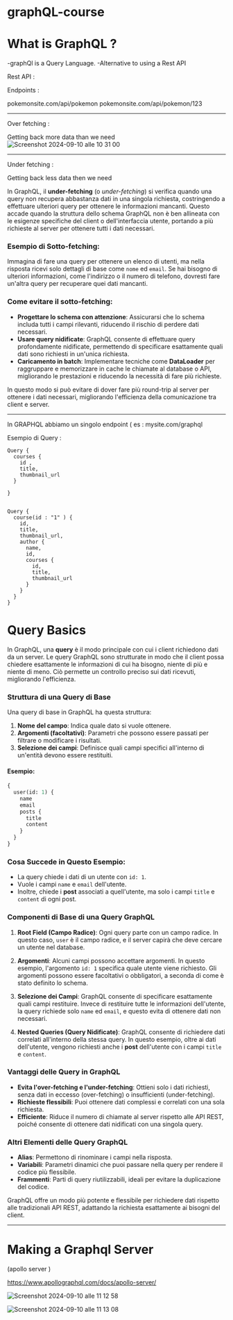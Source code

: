 # graphQL-course

# What is GraphQL ?

-graphQl is a Query Language.
-Alternative to using a Rest API


Rest API :

Endpoints :

pokemonsite.com/api/pokemon
pokemonsite.com/api/pokemon/123

_________________________

Over fetching :

Getting back more data than we need
![Screenshot 2024-09-10 alle 10 31 00](https://github.com/user-attachments/assets/f188f5f2-d1bb-43b2-9ede-6485935097a5)


_________________________

Under fetching :

Getting back less data then we need

In GraphQL, il **under-fetching** (o *under-fetching*) si verifica quando una query non recupera abbastanza dati in una singola richiesta, costringendo a effettuare ulteriori query per ottenere le informazioni mancanti. Questo accade quando la struttura dello schema GraphQL non è ben allineata con le esigenze specifiche del client o dell'interfaccia utente, portando a più richieste al server per ottenere tutti i dati necessari.

### Esempio di Sotto-fetching:
Immagina di fare una query per ottenere un elenco di utenti, ma nella risposta ricevi solo dettagli di base come `nome` ed `email`. Se hai bisogno di ulteriori informazioni, come l'indirizzo o il numero di telefono, dovresti fare un'altra query per recuperare quei dati mancanti.

### Come evitare il sotto-fetching:
- **Progettare lo schema con attenzione**: Assicurarsi che lo schema includa tutti i campi rilevanti, riducendo il rischio di perdere dati necessari.
- **Usare query nidificate**: GraphQL consente di effettuare query profondamente nidificate, permettendo di specificare esattamente quali dati sono richiesti in un'unica richiesta.
- **Caricamento in batch**: Implementare tecniche come **DataLoader** per raggruppare e memorizzare in cache le chiamate al database o API, migliorando le prestazioni e riducendo la necessità di fare più richieste.

In questo modo si può evitare di dover fare più round-trip al server per ottenere i dati necessari, migliorando l'efficienza della comunicazione tra client e server.


_____________________

In GRAPHQL abbiamo un singolo endpoint ( es : mysite.com/graphql

Esempio di Query :

```
Query {
  courses {
    id ,
    title,
    thumbnail_url
  }

}
```

```

Query {
  course(id : "1" ) {
    id,
    title,
    thumbnail_url,
    author {
      name,
      id,
      courses {
        id,
        title,
        thumbnail_url
      }
    }
  }
}
```


# Query Basics 



In GraphQL, una **query** è il modo principale con cui i client richiedono dati da un server. Le query GraphQL sono strutturate in modo che il client possa chiedere esattamente le informazioni di cui ha bisogno, niente di più e niente di meno. Ciò permette un controllo preciso sui dati ricevuti, migliorando l'efficienza.

### Struttura di una Query di Base

Una query di base in GraphQL ha questa struttura:
1. **Nome del campo**: Indica quale dato si vuole ottenere.
2. **Argomenti (facoltativi)**: Parametri che possono essere passati per filtrare o modificare i risultati.
3. **Selezione dei campi**: Definisce quali campi specifici all'interno di un'entità devono essere restituiti.

#### Esempio:

```graphql
{
  user(id: 1) {
    name
    email
    posts {
      title
      content
    }
  }
}
```

### Cosa Succede in Questo Esempio:
- La query chiede i dati di un utente con `id: 1`.
- Vuole i campi `name` e `email` dell'utente.
- Inoltre, chiede i **post** associati a quell'utente, ma solo i campi `title` e `content` di ogni post.

### Componenti di Base di una Query GraphQL

1. **Root Field (Campo Radice)**: Ogni query parte con un campo radice. In questo caso, `user` è il campo radice, e il server capirà che deve cercare un utente nel database.
   
2. **Argomenti**: Alcuni campi possono accettare argomenti. In questo esempio, l'argomento `id: 1` specifica quale utente viene richiesto. Gli argomenti possono essere facoltativi o obbligatori, a seconda di come è stato definito lo schema.

3. **Selezione dei Campi**: GraphQL consente di specificare esattamente quali campi restituire. Invece di restituire tutte le informazioni dell'utente, la query richiede solo `name` ed `email`, e questo evita di ottenere dati non necessari.

4. **Nested Queries (Query Nidificate)**: GraphQL consente di richiedere dati correlati all'interno della stessa query. In questo esempio, oltre ai dati dell'utente, vengono richiesti anche i **post** dell'utente con i campi `title` e `content`.

### Vantaggi delle Query in GraphQL
- **Evita l'over-fetching e l'under-fetching**: Ottieni solo i dati richiesti, senza dati in eccesso (over-fetching) o insufficienti (under-fetching).
- **Richieste flessibili**: Puoi ottenere dati complessi e correlati con una sola richiesta.
- **Efficiente**: Riduce il numero di chiamate al server rispetto alle API REST, poiché consente di ottenere dati nidificati con una singola query.

### Altri Elementi delle Query GraphQL
- **Alias**: Permettono di rinominare i campi nella risposta.
- **Variabili**: Parametri dinamici che puoi passare nella query per rendere il codice più flessibile.
- **Frammenti**: Parti di query riutilizzabili, ideali per evitare la duplicazione del codice.

GraphQL offre un modo più potente e flessibile per richiedere dati rispetto alle tradizionali API REST, adattando la richiesta esattamente ai bisogni del client.

______________________________________

# Making a Graphql Server

(apollo server )


https://www.apollographql.com/docs/apollo-server/

![Screenshot 2024-09-10 alle 11 12 58](https://github.com/user-attachments/assets/b9c898b6-ac0c-4549-a5bd-f96cdf3d239c)


![Screenshot 2024-09-10 alle 11 13 08](https://github.com/user-attachments/assets/ca73a8d0-1de9-4972-b3b6-42f2493269a5)
















